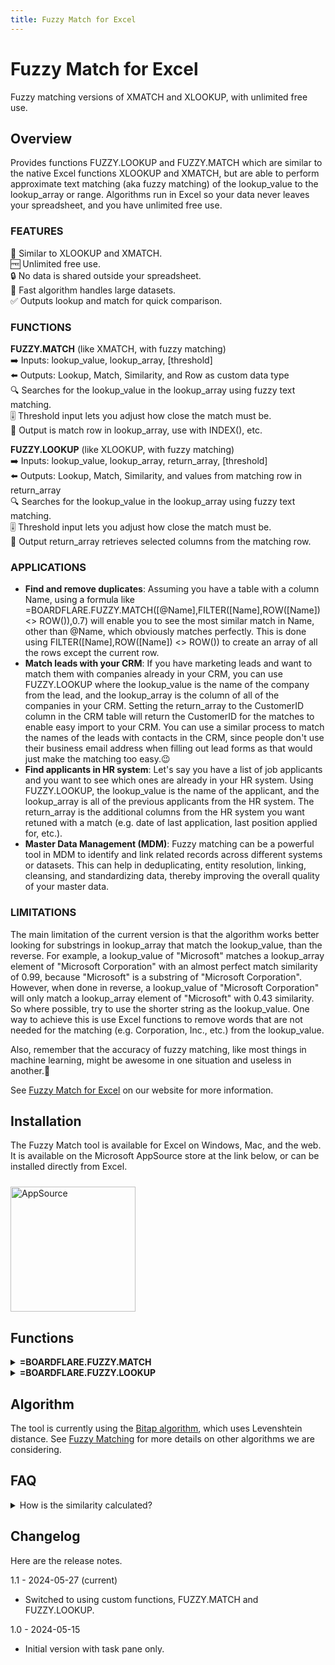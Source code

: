```yaml
---
title: Fuzzy Match for Excel
---
```


# Fuzzy Match for Excel

Fuzzy matching versions of XMATCH and XLOOKUP, with unlimited free use.

## Overview

Provides functions FUZZY.LOOKUP and FUZZY.MATCH which are similar to the native Excel functions XLOOKUP and XMATCH, but are able to perform approximate text matching (aka fuzzy matching) of the lookup_value to the lookup_array or range.  Algorithms run in Excel so your data never leaves your spreadsheet, and you have unlimited free use.

<h3>FEATURES</h3>

🎯 Similar to XLOOKUP and XMATCH.<br>
🆓 Unlimited free use.<br>
🔒 No data is shared outside your spreadsheet.<br>
🚀 Fast algorithm handles large datasets.<br>
✅ Outputs lookup and match for quick comparison.<br>
<h3>FUNCTIONS</h3>

**FUZZY.MATCH** (like XMATCH, with fuzzy matching)<br>
➡️ Inputs: lookup_value, lookup_array, [threshold]<br>
⬅️ Outputs: Lookup, Match, Similarity, and Row as custom data type<br>
🔍 Searches for the lookup_value in the lookup_array using fuzzy text matching.<br>
🎚️ Threshold input lets you adjust how close the match must be.<br>
📅 Output is match row in lookup_array, use with INDEX(), etc.<br>

**FUZZY.LOOKUP** (like XLOOKUP, with fuzzy matching)<br>
➡️ Inputs: lookup_value, lookup_array, return_array, [threshold]<br>
⬅️ Outputs: Lookup, Match, Similarity, and values from matching row in return_array<br>
🔍 Searches for the lookup_value in the lookup_array using fuzzy text matching.<br>
🎚️ Threshold input lets you adjust how close the match must be.<br>
📅 Output return_array retrieves selected columns from the matching row.<br>

<h3>APPLICATIONS</h3>

<ul>
    <li><b>Find and remove duplicates</b>: Assuming you have a table with a column Name, using a formula like =BOARDFLARE.FUZZY.MATCH([@Name],FILTER([Name],ROW([Name]) <> ROW()),0.7) will enable you to see the most similar match in Name, other than @Name, which obviously matches perfectly.  This is done using FILTER([Name],ROW([Name]) <> ROW()) to create an array of all the rows except the current row.</li>
    <li><b>Match leads with your CRM</b>: If you have marketing leads and want to match them with companies already in your CRM, you can use FUZZY.LOOKUP where the lookup_value is the name of the company from the lead, and the lookup_array is the column of all of the companies in your CRM.  Setting the return_array to the CustomerID column in the CRM table will return the CustomerID for the matches to enable easy import to your CRM.  You can use a similar process to match the names of the leads with contacts in the CRM, since people don't use their business email address when filling out lead forms as that would just make the matching too easy.😉</li>
    <li><b>Find applicants in HR system</b>: Let's say you have a list of job applicants and you want to see which ones are already in your HR system.  Using FUZZY.LOOKUP, the lookup_value is the name of the applicant, and the lookup_array is all of the previous applicants from the HR system.  The return_array is the additional columns from the HR system you want retuned with a match (e.g. date of last application, last position applied for, etc.).</li>
    <li><b>Master Data Management (MDM)</b>: Fuzzy matching can be a powerful tool in MDM to identify and link related records across different systems or datasets. This can help in deduplicating, entity resolution, linking, cleansing, and standardizing data, thereby improving the overall quality of your master data.</li>
</ul>

<h3>LIMITATIONS</h3>

The main limitation of the current version is that the algorithm works better looking for substrings in lookup_array that match the lookup_value, than the reverse. For example, a lookup_value of "Microsoft" matches a lookup_array element of "Microsoft Corporation" with an almost perfect match similarity of 0.99, because "Microsoft" is a substring of "Microsoft Corporation".  However, when done in reverse, a lookup_value of "Microsoft Corporation" will only match a lookup_array element of "Microsoft" with 0.43 similarity. So where possible, try to use the shorter string as the lookup_value.  One way to achieve this is use Excel functions to remove words that are not needed for the matching (e.g. Corporation, Inc., etc.) from the lookup_value.

Also, remember that the accuracy of fuzzy matching, like most things in machine learning, might be awesome in one situation and useless in another.🙂

See <a href="https://www.boardflare.com/apps/excel/fuzzy-match">Fuzzy Match for Excel</a> on our website for more information.

## Installation

The Fuzzy Match tool is available for Excel on Windows, Mac, and the web.  It is available on the Microsoft AppSource store at the link below, or can be installed directly from Excel.

<a href="https://appsource.microsoft.com/en-us/product/office/WA200006970?tab=Overview">
    <img 
        src="/images/MS_AppSource.png" 
        alt="AppSource"
        style="padding-top: 10px; width: 200px;"
    />
</a>

## Functions

<div class="block">
    <details>
        <summary><b>=BOARDFLARE.FUZZY.MATCH</b></summary>
        <table>
            <tr>
                <th>Inputs</th>
                <th>Description</th>
            </tr>
            <tr>
                <td><b>lookup_value</b></td>
                <td>text to search for in the lookup_array</td>
            </tr>
            <tr>
                <td><b>lookup_array</b></td>
                <td>range of text cells containing possible matches</td>
            </tr>
            <tr>
                <td><b>threshold</b></td>
                <td>minimum similarity: 0 (anything) - 1 (exact match), default is 0.4</td>
            </tr>
        </table>
        <table>
            <tr>
                <th>Outputs</th>
                <th>Description</th>
            </tr>
            <tr>
                <td><b>Lookup</b></td>
                <td>original lookup_value</td>
            </tr>
            <tr>
                <td><b>Match</b></td>
                <td>best match found in the lookup_array</td>
            </tr>
            <tr>
                <td><b>Similarity</b></td>
                <td>similarity between the Lookup and the Match</td>
            </tr>
            <tr>
                <td><b>Row</b></td>
                <td>Row number of the match in lookup_array</td>
            </tr>
        </table>
    </details>
</div>

<div class="block">
    <details>
        <summary><b>=BOARDFLARE.FUZZY.LOOKUP</b></summary>
        <table>
            <tr>
                <th>Inputs</th>
                <th>Description</th>
            </tr>
            <tr>
                <td><b>lookup_value</b></td>
                <td>text to search for in the lookup_array</td>
            </tr>
            <tr>
                <td><b>lookup_array</b></td>
                <td>range of text cells containing possible matches</td>
            </tr>
            <tr>
                <td><b>return_array</b></td>
                <td>additional columns to return with match</td>
            </tr>
            <tr>
                <td><b>threshold</b></td>
                <td>minimum similarity: 0 (anything) - 1 (exact match), default is 0.4</td>
            </tr>
        </table>
        <table>
            <tr>
                <th>Outputs</th>
                <th>Description</th>
            </tr>
            <tr>
                <td><b>Lookup</b></td>
                <td>original lookup_value</td>
            </tr>
            <tr>
                <td><b>Match</b></td>
                <td>best match found in the lookup_array</td>
            </tr>
            <tr>
                <td><b>Similarity</b></td>
                <td>similarity between the Lookup and the Match</td>
            </tr>
            <tr>
                <td><b>Return Row</b></td>
                <td>matching row in return_array</td>
            </tr>
        </table>
    </details>
</div>

## Algorithm

The tool is currently using the [Bitap algorithm](https://en.wikipedia.org/wiki/Bitap_algorithm), which uses Levenshtein distance.  See [Fuzzy Matching](/tasks/nlp/fuzzy-match) for more details on other algorithms we are considering.

## FAQ

<details>
    <summary>How is the similarity calculated?</summary>
    Similarity is calculated based on the number of changes needed to get the two strings to match when being compared.
</details>

## Changelog

Here are the release notes.

1.1 - 2024-05-27 (current)
- Switched to using custom functions, FUZZY.MATCH and FUZZY.LOOKUP.

1.0 - 2024-05-15
- Initial version with task pane only.